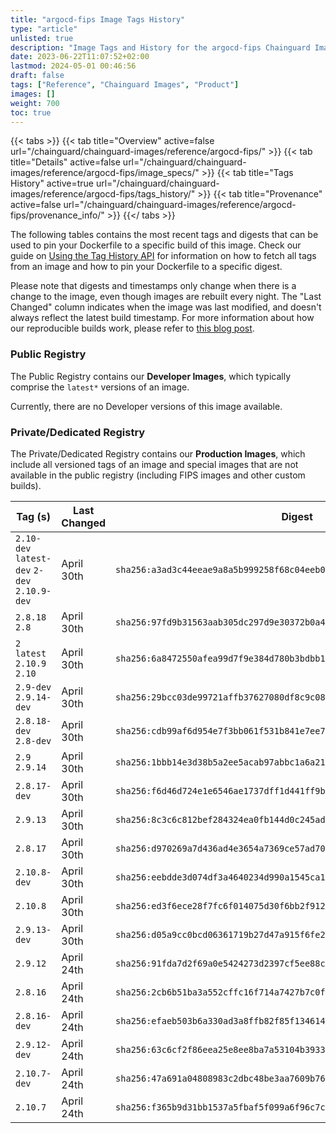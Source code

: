 ```yaml
---
title: "argocd-fips Image Tags History"
type: "article"
unlisted: true
description: "Image Tags and History for the argocd-fips Chainguard Image"
date: 2023-06-22T11:07:52+02:00
lastmod: 2024-05-01 00:46:56
draft: false
tags: ["Reference", "Chainguard Images", "Product"]
images: []
weight: 700
toc: true
---
```


{{< tabs >}}
{{< tab title="Overview" active=false url="/chainguard/chainguard-images/reference/argocd-fips/" >}}
{{< tab title="Details" active=false url="/chainguard/chainguard-images/reference/argocd-fips/image_specs/" >}}
{{< tab title="Tags History" active=true url="/chainguard/chainguard-images/reference/argocd-fips/tags_history/" >}}
{{< tab title="Provenance" active=false url="/chainguard/chainguard-images/reference/argocd-fips/provenance_info/" >}}
{{</ tabs >}}

The following tables contains the most recent tags and digests that can be used to pin your Dockerfile to a specific build of this image. Check our guide on [Using the Tag History API](/chainguard/chainguard-images/using-the-tag-history-api/) for information on how to fetch all tags from an image and how to pin your Dockerfile to a specific digest.

Please note that digests and timestamps only change when there is a change to the image, even though images are rebuilt every night. The "Last Changed" column indicates when the image was last modified, and doesn't always reflect the latest build timestamp. For more information about how our reproducible builds work, please refer to [this blog post](https://www.chainguard.dev/unchained/reproducing-chainguards-reproducible-image-builds).

### Public Registry
The Public Registry contains our **Developer Images**, which typically comprise the `latest*` versions of an image.

Currently, there are no Developer versions of this image available.

### Private/Dedicated Registry
The Private/Dedicated Registry contains our **Production Images**, which include all versioned tags of an image and special images that are not available in the public registry (including FIPS images and other custom builds).

| Tag (s)                                       | Last Changed | Digest                                                                    |
|-----------------------------------------------|--------------|---------------------------------------------------------------------------|
|  `2.10-dev` `latest-dev` `2-dev` `2.10.9-dev` | April 30th   | `sha256:a3ad3c44eeae9a8a5b999258f68c04eeb07ff075c6f00def07abb09d2008868e` |
|  `2.8.18` `2.8`                               | April 30th   | `sha256:97fd9b31563aab305dc297d9e30372b0a4e853582b4fc567baf53c1e505fb68d` |
|  `2` `latest` `2.10.9` `2.10`                 | April 30th   | `sha256:6a8472550afea99d7f9e384d780b3bdbb184da8f9b1175d698b9fc2ee83239ba` |
|  `2.9-dev` `2.9.14-dev`                       | April 30th   | `sha256:29bcc03de99721affb37627080df8c9c08be96d683b4ec3fd012c1b7920bc6b9` |
|  `2.8.18-dev` `2.8-dev`                       | April 30th   | `sha256:cdb99af6d954e7f3bb061f531b841e7ee7d456b94388fb55bdc283134f341ff0` |
|  `2.9` `2.9.14`                               | April 30th   | `sha256:1bbb14e3d38b5a2ee5acab97abbc1a6a21faf24623650dc4575dd64e37f98fa9` |
|  `2.8.17-dev`                                 | April 30th   | `sha256:f6d46d724e1e6546ae1737dff1d441ff9b1a807322ff6e63743956b689f985ff` |
|  `2.9.13`                                     | April 30th   | `sha256:8c3c6c812bef284324ea0fb144d0c245ad7257abb3ec69f342c420cc0657d48e` |
|  `2.8.17`                                     | April 30th   | `sha256:d970269a7d436ad4e3654a7369ce57ad70827ea68d4f37bd044207a51bcee9ea` |
|  `2.10.8-dev`                                 | April 30th   | `sha256:eebdde3d074df3a4640234d990a1545ca132424725fcc990e668cbcacaf4a9e7` |
|  `2.10.8`                                     | April 30th   | `sha256:ed3f6ece28f7fc6f014075d30f6bb2f912fc37ccc49a0f99e02219f62aac6fe3` |
|  `2.9.13-dev`                                 | April 30th   | `sha256:d05a9cc0bcd06361719b27d47a915f6fe22b83d93b409a5d0241d9a1bef82d0a` |
|  `2.9.12`                                     | April 24th   | `sha256:91fda7d2f69a0e5424273d2397cf5ee88c541bcd042aab68a8056ac4233720aa` |
|  `2.8.16`                                     | April 24th   | `sha256:2cb6b51ba3a552cffc16f714a7427b7c0fb68fccc808aaab5014d122e79878dc` |
|  `2.8.16-dev`                                 | April 24th   | `sha256:efaeb503b6a330ad3a8ffb82f85f13461401f9b4a813a24e2b9a3a162efe45f8` |
|  `2.9.12-dev`                                 | April 24th   | `sha256:63c6cf2f86eea25e8ee8ba7a53104b39338c62b0ba2d2d6d073d6a261af74261` |
|  `2.10.7-dev`                                 | April 24th   | `sha256:47a691a04808983c2dbc48be3aa7609b76b6d6c96409ecd340aab881d7fd9243` |
|  `2.10.7`                                     | April 24th   | `sha256:f365b9d31bb1537a5fbaf5f099a6f96c7c6d5674e4d41f3fcbd50a8527d13b06` |


